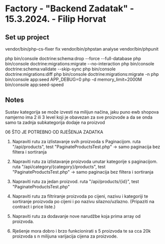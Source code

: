 # Factory - "Backend Zadatak" - 15.3.2024. - Filip Horvat

## Set up project



vendor/bin/php-cs-fixer fix
vendor/bin/phpstan analyse
vendor/bin/phpunit

php bin/console doctrine:schema:drop --force --full-database
php bin/console doctrine:migrations:migrate  --no-interaction
php bin/console doctrine:schema:validate --skip-sync
php bin/console doctrine:migrations:diff
php bin/console doctrine:migrations:migrate -n
php bin/console app:seed
APP_DEBUG=0 php -d memory_limit=2000M bin/console app:seed-speed


## Notes

Sustav kategorija se može izvesti na milijun načina, jaku puno ewb shopova namjerno ima 2 ili 3 level koji je obavezan za sve proizvode
a da se onda samo ta zadnja subkategorija dodaje na proizvod



 06 ŠTO JE POTREBNO OD RJEŠENJA ZADATKA
1. Napraviti rutu za izlistavanje svih proizvoda s Paginacijom.
ruta "/api/products", test "PaginateProductsTest.php" -> samo paginacija bez filtera i sortiranja

2. Napraviti rutu za izlistavanje proizvoda unutar kategorije s paginacijom.
ruta "/api/category/{category}/products", test "PaginateProductsTest.php" -> samo paginacija bez filtera i sortiranja

3. Napraviti rutu za jedan proizvod.
ruta "/api/products/{id}", test "PaginateProductsTest.php"

4. Napraviti rutu za filtriranje proizvoda po cijeni, nazivu i kategoriji te sortiranje proizvoda po cijeni i po nazivu silazno/uzlazno. (Pripaziti na contract i price liste.)

5. Napraviti rutu za dodavanje nove narudžbe koja prima array od proizvoda.
6. Rješenje mora dobro i brzo funkcionirati s 5 proizvoda te sa cca 20k proizvoda s n milijuna varijacija cijena za proizvode.

